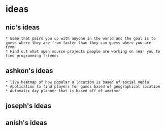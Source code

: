 # ideas
## nic's ideas
    * Game that pairs you up with anyone in the world and the goal is to guess where they are from faster than they can guess where you are from
    * Find out what open source projects people are working on near you to find programming friends
## ashkon's ideas
    * live heatmap of how popular a location is based of social media
    * Application to find players for games based of geographical location
    * Automatic day planner that is based off of weather
## joseph's ideas
## anish's ideas
